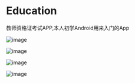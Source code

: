 # Education
教师资格证考试APP,本人初学Android用来入门的App

![image](https://github.com/ZhongWeiFang/Education/blob/master/first.png)

![image](https://github.com/ZhongWeiFang/Education/blob/master/second.png)

![image](https://github.com/ZhongWeiFang/Education/blob/master/third.jpg)

![image](https://github.com/ZhongWeiFang/Education/blob/master/four.jpg)
